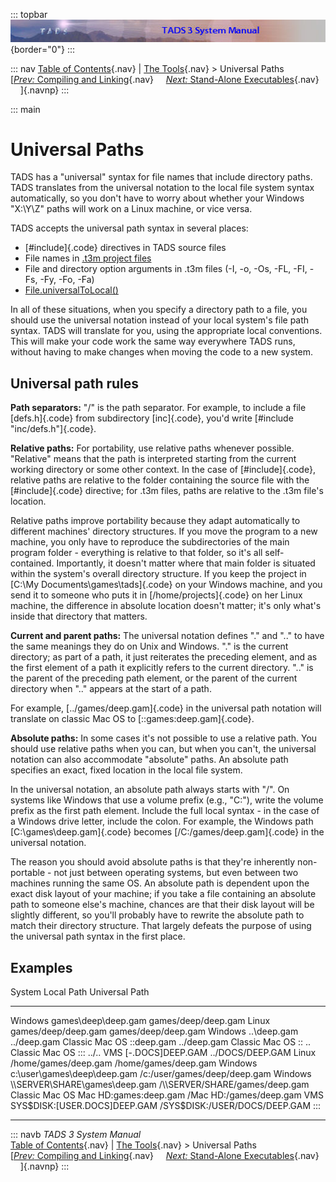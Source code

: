 ::: topbar
![](topbar.jpg){border="0"}
:::

::: nav
[Table of Contents](toc.htm){.nav} \| [The Tools](tools.htm){.nav} \>
Universal Paths\
[[*Prev:* Compiling and Linking](build.htm){.nav}     [*Next:*
Stand-Alone Executables](aloneexe.htm){.nav}     ]{.navnp}
:::

::: main
# Universal Paths

TADS has a \"universal\" syntax for file names that include directory
paths. TADS translates from the universal notation to the local file
system syntax automatically, so you don\'t have to worry about whether
your Windows \"X:\\Y\\Z\" paths will work on a Linux machine, or vice
versa.

TADS accepts the universal path syntax in several places:

-   [#include]{.code} directives in TADS source files
-   File names in [.t3m project files](build.htm#projects)
-   File and directory option arguments in .t3m files (-I, -o, -Os, -FL,
    -FI, -Fs, -Fy, -Fo, -Fa)
-   [File.universalToLocal()](file.htm#universalToLocal)

In all of these situations, when you specify a directory path to a file,
you should use the universal notation instead of your local system\'s
file path syntax. TADS will translate for you, using the appropriate
local conventions. This will make your code work the same way everywhere
TADS runs, without having to make changes when moving the code to a new
system.

## Universal path rules

**Path separators:** \"/\" is the path separator. For example, to
include a file [defs.h]{.code} from subdirectory [inc]{.code}, you\'d
write [#include \"inc/defs.h\"]{.code}.

**Relative paths:** For portability, use relative paths whenever
possible. \"Relative\" means that the path is interpreted starting from
the current working directory or some other context. In the case of
[#include]{.code}, relative paths are relative to the folder containing
the source file with the [#include]{.code} directive; for .t3m files,
paths are relative to the .t3m file\'s location.

Relative paths improve portability because they adapt automatically to
different machines\' directory structures. If you move the program to a
new machine, you only have to reproduce the subdirectories of the main
program folder - everything is relative to that folder, so it\'s all
self-contained. Importantly, it doesn\'t matter where that main folder
is situated within the system\'s overall directory structure. If you
keep the project in [C:\\My Documents\\games\\tads]{.code} on your
Windows machine, and you send it to someone who puts it in
[/home/projects]{.code} on her Linux machine, the difference in absolute
location doesn\'t matter; it\'s only what\'s inside that directory that
matters.

**Current and parent paths:** The universal notation defines \".\" and
\"..\" to have the same meanings they do on Unix and Windows. \".\" is
the current directory; as part of a path, it just reiterates the
preceding element, and as the first element of a path it explicitly
refers to the current directory. \"..\" is the parent of the preceding
path element, or the parent of the current directory when \"..\" appears
at the start of a path.

For example, [../games/deep.gam]{.code} in the universal path notation
will translate on classic Mac OS to [::games:deep.gam]{.code}.

**Absolute paths:** In some cases it\'s not possible to use a relative
path. You should use relative paths when you can, but when you can\'t,
the universal notation can also accommodate \"absolute\" paths. An
absolute path specifies an exact, fixed location in the local file
system.

In the universal notation, an absolute path always starts with \"/\". On
systems like Windows that use a volume prefix (e.g., \"C:\"), write the
volume prefix as the first path element. Include the full local syntax -
in the case of a Windows drive letter, include the colon. For example,
the Windows path [C:\\games\\deep.gam]{.code} becomes
[/C:/games/deep.gam]{.code} in the universal notation.

The reason you should avoid absolute paths is that they\'re inherently
non-portable - not just between operating systems, but even between two
machines running the same OS. An absolute path is dependent upon the
exact disk layout of your machine; if you take a file containing an
absolute path to someone else\'s machine, chances are that their disk
layout will be slightly different, so you\'ll probably have to rewrite
the absolute path to match their directory structure. That largely
defeats the purpose of using the universal path syntax in the first
place.

## Examples

  System           Local Path                           Universal Path
  ---------------- ------------------------------------ ----------------------------------
  Windows          games\\deep\\deep.gam                games/deep/deep.gam
  Linux            games/deep/deep.gam                  games/deep/deep.gam
  Windows          ..\\deep.gam                         ../deep.gam
  Classic Mac OS   ::deep.gam                           ../deep.gam
  Classic Mac OS   ::                                   ..
  Classic Mac OS   :::                                  ../..
  VMS              \[-.DOCS\]DEEP.GAM                   ../DOCS/DEEP.GAM
  Linux            /home/games/deep.gam                 /home/games/deep.gam
  Windows          c:\\user\\games\\deep\\deep.gam      /c:/user/games/deep/deep.gam
  Windows          \\\\SERVER\\SHARE\\games\\deep.gam   /\\\\SERVER/SHARE/games/deep.gam
  Classic Mac OS   Mac HD:games:deep.gam                /Mac HD:/games/deep.gam
  VMS              SYS\$DISK:\[USER.DOCS\]DEEP.GAM      /SYS\$DISK:/USER/DOCS/DEEP.GAM
:::

------------------------------------------------------------------------

::: navb
*TADS 3 System Manual*\
[Table of Contents](toc.htm){.nav} \| [The Tools](tools.htm){.nav} \>
Universal Paths\
[[*Prev:* Compiling and Linking](build.htm){.nav}     [*Next:*
Stand-Alone Executables](aloneexe.htm){.nav}     ]{.navnp}
:::
